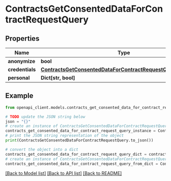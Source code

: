 # ContractsGetConsentedDataForContractRequestQuery


## Properties

Name | Type | Description | Notes
------------ | ------------- | ------------- | -------------
**anonymize** | **bool** |  | [optional] 
**credentials** | [**ContractsGetConsentedDataForContractRequestQueryCredentials**](ContractsGetConsentedDataForContractRequestQueryCredentials.md) |  | [optional] 
**personal** | **Dict[str, bool]** |  | [optional] 

## Example

```python
from openapi_client.models.contracts_get_consented_data_for_contract_request_query import ContractsGetConsentedDataForContractRequestQuery

# TODO update the JSON string below
json = "{}"
# create an instance of ContractsGetConsentedDataForContractRequestQuery from a JSON string
contracts_get_consented_data_for_contract_request_query_instance = ContractsGetConsentedDataForContractRequestQuery.from_json(json)
# print the JSON string representation of the object
print(ContractsGetConsentedDataForContractRequestQuery.to_json())

# convert the object into a dict
contracts_get_consented_data_for_contract_request_query_dict = contracts_get_consented_data_for_contract_request_query_instance.to_dict()
# create an instance of ContractsGetConsentedDataForContractRequestQuery from a dict
contracts_get_consented_data_for_contract_request_query_from_dict = ContractsGetConsentedDataForContractRequestQuery.from_dict(contracts_get_consented_data_for_contract_request_query_dict)
```
[[Back to Model list]](../README.md#documentation-for-models) [[Back to API list]](../README.md#documentation-for-api-endpoints) [[Back to README]](../README.md)



